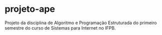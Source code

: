 # projeto-ape
 Projeto da disciplina de Algoritmo e Programação Estruturada do primeiro semestre do curso de Sistemas para Internet no IFPB.
